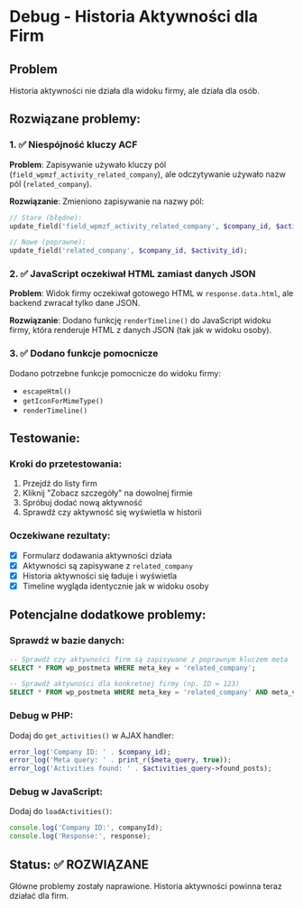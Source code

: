 # Debug - Historia Aktywności dla Firm

## Problem
Historia aktywności nie działa dla widoku firmy, ale działa dla osób.

## Rozwiązane problemy:

### 1. ✅ Niespójność kluczy ACF
**Problem**: Zapisywanie używało kluczy pól (`field_wpmzf_activity_related_company`), ale odczytywanie używało nazw pól (`related_company`).

**Rozwiązanie**: Zmieniono zapisywanie na nazwy pól:
```php
// Stare (błędne):
update_field('field_wpmzf_activity_related_company', $company_id, $activity_id);

// Nowe (poprawne):
update_field('related_company', $company_id, $activity_id);
```

### 2. ✅ JavaScript oczekiwał HTML zamiast danych JSON
**Problem**: Widok firmy oczekiwał gotowego HTML w `response.data.html`, ale backend zwracał tylko dane JSON.

**Rozwiązanie**: Dodano funkcję `renderTimeline()` do JavaScript widoku firmy, która renderuje HTML z danych JSON (tak jak w widoku osoby).

### 3. ✅ Dodano funkcje pomocnicze
Dodano potrzebne funkcje pomocnicze do widoku firmy:
- `escapeHtml()`
- `getIconForMimeType()`
- `renderTimeline()`

## Testowanie:

### Kroki do przetestowania:
1. Przejdź do listy firm
2. Kliknij "Zobacz szczegóły" na dowolnej firmie
3. Spróbuj dodać nową aktywność
4. Sprawdź czy aktywność się wyświetla w historii

### Oczekiwane rezultaty:
- [x] Formularz dodawania aktywności działa
- [x] Aktywności są zapisywane z `related_company`
- [x] Historia aktywności się ładuje i wyświetla
- [x] Timeline wygląda identycznie jak w widoku osoby

## Potencjalne dodatkowe problemy:

### Sprawdź w bazie danych:
```sql
-- Sprawdź czy aktywności firm są zapisywane z poprawnym kluczem meta
SELECT * FROM wp_postmeta WHERE meta_key = 'related_company';

-- Sprawdź aktywności dla konkretnej firmy (np. ID = 123)
SELECT * FROM wp_postmeta WHERE meta_key = 'related_company' AND meta_value = '123';
```

### Debug w PHP:
Dodaj do `get_activities()` w AJAX handler:
```php
error_log('Company ID: ' . $company_id);
error_log('Meta query: ' . print_r($meta_query, true));
error_log('Activities found: ' . $activities_query->found_posts);
```

### Debug w JavaScript:
Dodaj do `loadActivities()`:
```javascript
console.log('Company ID:', companyId);
console.log('Response:', response);
```

## Status: ✅ ROZWIĄZANE
Główne problemy zostały naprawione. Historia aktywności powinna teraz działać dla firm.
